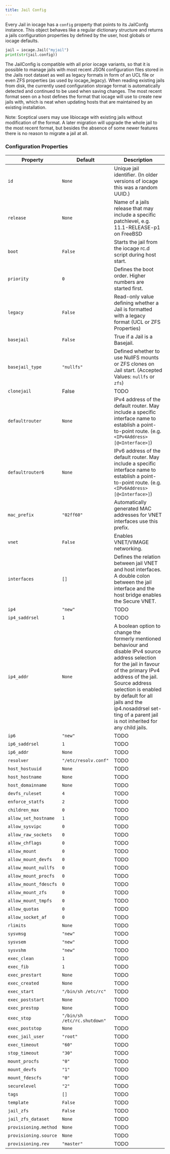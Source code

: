 ```yaml
---
title: Jail Config
---
```

Every Jail in iocage has a `config` property that points to its JailConfg instance.
This object behaves like a regular dictionary structure and returns a jails configuration properties by defined by the user, host globals or iocage defaults.

```python
jail = iocage.Jail("myjail")
print(str(jail.config))
```

The JailConfig is compatible with all prior iocage variants, so that it is possible to manage jails with most recent JSON configuration files stored in the Jails root dataset as well as legacy formats in form of an UCL file or even ZFS properties (as used by iocage_legacy).
When reading existing jails from disk, the currently used configuration storage format is automatically detected and continued to be used when saving changes.
The most recent format seen on a host defines the format that iocage will use to create new jails with, which is neat when updating hosts that are maintained by an existing installation.

Note: Sceptical users may use libiocage with existing jails without modification of the format.
A later migration will upgrade the whole jail to the most recent format, but besides the absence of some newer features there is no reason to migrate a jail at all.

### Configuration Properties

| Property                | Default                       | Description   |
|-------------------------|-------------------------------|---------------|
| `id`                    | `None`                          | Unique jail identifier. (In older versions of iocage this was a random UUID.) |
| `release`               | `None`                          | Name of a jails release that may include a specific patchlevel, e.g. 11.1-RELEASE-p1 on FreeBSD |
| `boot`                  | `False`                         | Starts the jail from the iocage rc.d script during host start.          |
| `priority`              | `0`                             | Defines the boot order. Higher numbers are started first.          |
| `legacy`                | `False`                         | Read-only value defining whether a Jail is formatted with a legacy format (UCL or ZFS Properties) |
| `basejail`              | `False`                         | True if a Jail is a Basejail.          |
| `basejail_type`         | `"nullfs"`                      | Defined whether to use NullFS mounts or ZFS clones on Jail start. (Accepted Values: `nullfs` or `zfs`) |
| `clonejail`             | False                         | TODO          |
| `defaultrouter`         | `None`                          | IPv4 address of the default router. May include a specific interface name to establish a point-to-point route. (e.g. `<IPv4Address>[@<Interface>]`) |
| `defaultrouter6`        | `None`                          | IPv6 address of the default router. May include a specific interface name to establish a point-to-point route. (e.g. `<IPv6Address>[@<Interface>]`) |
| `mac_prefix`            | `"02ff60"`                      | Automatically generated MAC addresses for VNET interfaces use this prefix. |
| `vnet`                  | `False`                         | Enables VNET/VIMAGE networking. |
| `interfaces`            | `[]`                            | Defines the relation between jail VNET and host interfaces. A double colon between the jail interface and the host bridge enables the Secure VNET. |
| `ip4`                   | `"new"`                         | TODO          |
| `ip4_saddrsel`          | `1`                             | TODO          |
| `ip4_addr`              | `None`                          | A boolean option to change the formerly mentioned behaviour and disable IPv4 source address selection for the jail in favour of the primary IPv4 address of the jail. Source address selection is enabled by default for all jails and the ip4.nosaddrsel set- ting of a parent jail is not inherited for any child jails. |
| `ip6`                   | `"new"`                         | TODO          |
| `ip6_saddrsel`          | `1`                             | TODO          |
| `ip6_addr`              | `None`                          | TODO          |
| `resolver`              | `"/etc/resolv.conf"`            | TODO          |
| `host_hostuuid`         | `None`                          | TODO          |
| `host_hostname`         | `None`                          | TODO          |
| `host_domainname`       | `None`                          | TODO          |
| `devfs_ruleset`         | `4`                             | TODO          |
| `enforce_statfs`        | `2`                             | TODO          |
| `children_max`          | `0`                             | TODO          |
| `allow_set_hostname`    | `1`                             | TODO          |
| `allow_sysvipc`         | `0`                             | TODO          |
| `allow_raw_sockets`     | `0`                             | TODO          |
| `allow_chflags`         | `0`                             | TODO          |
| `allow_mount`           | `0`                             | TODO          |
| `allow_mount_devfs`     | `0`                             | TODO          |
| `allow_mount_nullfs`    | `0`                             | TODO          |
| `allow_mount_procfs`    | `0`                             | TODO          |
| `allow_mount_fdescfs`   | `0`                             | TODO          |
| `allow_mount_zfs`       | `0`                             | TODO          |
| `allow_mount_tmpfs`     | `0`                             | TODO          |
| `allow_quotas`          | `0`                             | TODO          |
| `allow_socket_af`       | `0`                             | TODO          |
| `rlimits`               | `None`                          | TODO          |
| `sysvmsg`               | `"new"`                         | TODO          |
| `sysvsem`               | `"new"`                         | TODO          |
| `sysvshm`               | `"new"`                         | TODO          |
| `exec_clean`            | `1`                             | TODO          |
| `exec_fib`              | `1`                             | TODO          |
| `exec_prestart`         | `None`                          | TODO          |
| `exec_created`          | `None`                          | TODO          |
| `exec_start`            | `"/bin/sh /etc/rc"`             | TODO          |
| `exec_poststart`        | `None`                          | TODO          |
| `exec_prestop`          | `None`                          | TODO          |
| `exec_stop`             | `"/bin/sh /etc/rc.shutdown"`    | TODO          |
| `exec_poststop`         | `None`                          | TODO          |
| `exec_jail_user`        | `"root"`                        | TODO          |
| `exec_timeout`          | `"60"`                          | TODO          |
| `stop_timeout`          | `"30"`                          | TODO          |
| `mount_procfs`          | `"0"`                           | TODO          |
| `mount_devfs`           | `"1"`                           | TODO          |
| `mount_fdescfs`         | `"0"`                           | TODO          |
| `securelevel`           | `"2"`                           | TODO          |
| `tags`                  | `[]`                            | TODO          |
| `template`              | `False`                         | TODO          |
| `jail_zfs`              | `False`                         | TODO          |
| `jail_zfs_dataset`      | `None`                          | TODO          |
| `provisioning.method`   | `None`                          | TODO          |
| `provisioning.source`   | `None`                          | TODO          |
| `provisioning.rev`      | `"master"`                      | TODO          |

